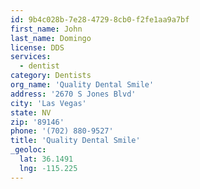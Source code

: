```yaml
---
id: 9b4c028b-7e28-4729-8cb0-f2fe1aa9a7bf
first_name: John
last_name: Domingo
license: DDS
services:
  - dentist
category: Dentists
org_name: 'Quality Dental Smile'
address: '2670 S Jones Blvd'
city: 'Las Vegas'
state: NV
zip: '89146'
phone: '(702) 880-9527'
title: 'Quality Dental Smile'
_geoloc:
  lat: 36.1491
  lng: -115.225
---
```

